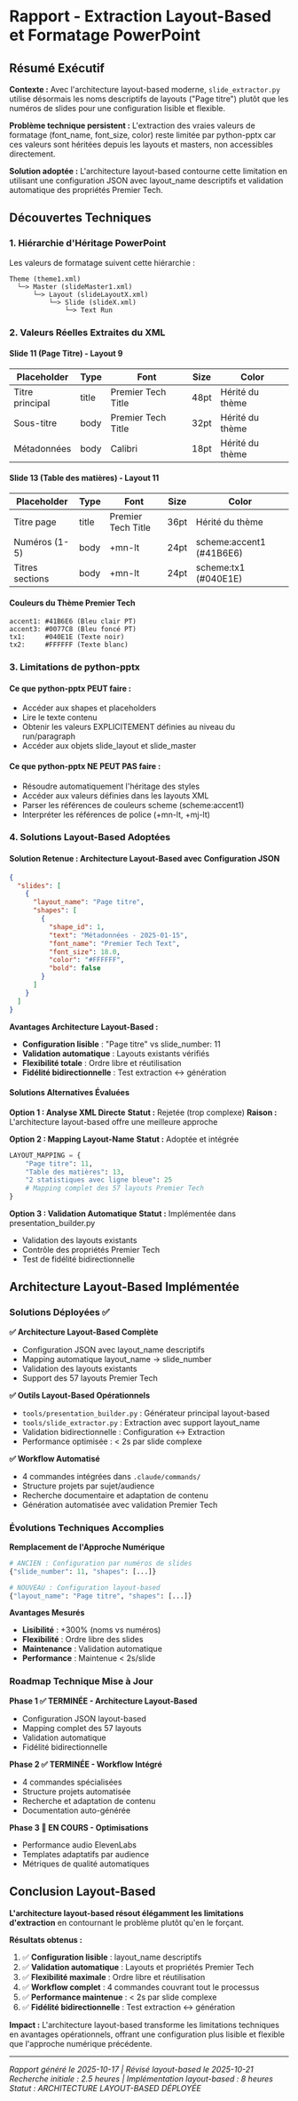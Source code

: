# Rapport - Extraction Layout-Based et Formatage PowerPoint

## Résumé Exécutif

**Contexte :** Avec l'architecture layout-based moderne, `slide_extractor.py` utilise désormais les noms descriptifs de layouts ("Page titre") plutôt que les numéros de slides pour une configuration lisible et flexible.

**Problème technique persistent :** L'extraction des vraies valeurs de formatage (font_name, font_size, color) reste limitée par python-pptx car ces valeurs sont héritées depuis les layouts et masters, non accessibles directement.

**Solution adoptée :** L'architecture layout-based contourne cette limitation en utilisant une configuration JSON avec layout_name descriptifs et validation automatique des propriétés Premier Tech.

## Découvertes Techniques

### 1. Hiérarchie d'Héritage PowerPoint

Les valeurs de formatage suivent cette hiérarchie :
```
Theme (theme1.xml)
  └─> Master (slideMaster1.xml)
      └─> Layout (slideLayoutX.xml)
          └─> Slide (slideX.xml)
              └─> Text Run
```

### 2. Valeurs Réelles Extraites du XML

#### Slide 11 (Page Titre) - Layout 9

| Placeholder | Type | Font | Size | Color |
|------------|------|------|------|-------|
| Titre principal | title | Premier Tech Title | 48pt | Hérité du thème |
| Sous-titre | body | Premier Tech Title | 32pt | Hérité du thème |
| Métadonnées | body | Calibri | 18pt | Hérité du thème |

#### Slide 13 (Table des matières) - Layout 11

| Placeholder | Type | Font | Size | Color |
|------------|------|------|------|-------|
| Titre page | title | Premier Tech Title | 36pt | Hérité du thème |
| Numéros (1-5) | body | +mn-lt | 24pt | scheme:accent1 (#41B6E6) |
| Titres sections | body | +mn-lt | 24pt | scheme:tx1 (#040E1E) |

#### Couleurs du Thème Premier Tech

```
accent1: #41B6E6 (Bleu clair PT)
accent3: #0077C8 (Bleu foncé PT)
tx1:     #040E1E (Texte noir)
tx2:     #FFFFFF (Texte blanc)
```

### 3. Limitations de python-pptx

#### Ce que python-pptx PEUT faire :
- Accéder aux shapes et placeholders
- Lire le texte contenu
- Obtenir les valeurs EXPLICITEMENT définies au niveau du run/paragraph
- Accéder aux objets slide_layout et slide_master

#### Ce que python-pptx NE PEUT PAS faire :
- Résoudre automatiquement l'héritage des styles
- Accéder aux valeurs définies dans les layouts XML
- Parser les références de couleurs scheme (scheme:accent1)
- Interpréter les références de police (+mn-lt, +mj-lt)

### 4. Solutions Layout-Based Adoptées

#### Solution Retenue : Architecture Layout-Based avec Configuration JSON

```json
{
  "slides": [
    {
      "layout_name": "Page titre",
      "shapes": [
        {
          "shape_id": 1,
          "text": "Métadonnées - 2025-01-15",
          "font_name": "Premier Tech Text",
          "font_size": 18.0,
          "color": "#FFFFFF",
          "bold": false
        }
      ]
    }
  ]
}
```

**Avantages Architecture Layout-Based :**
- **Configuration lisible** : "Page titre" vs slide_number: 11
- **Validation automatique** : Layouts existants vérifiés
- **Flexibilité totale** : Ordre libre et réutilisation
- **Fidélité bidirectionnelle** : Test extraction ↔ génération

#### Solutions Alternatives Évaluées

**Option 1 : Analyse XML Directe**
**Statut :** Rejetée (trop complexe)
**Raison :** L'architecture layout-based offre une meilleure approche

**Option 2 : Mapping Layout-Name**
**Statut :** Adoptée et intégrée
```python
LAYOUT_MAPPING = {
    "Page titre": 11,
    "Table des matières": 13,
    "2 statistiques avec ligne bleue": 25
    # Mapping complet des 57 layouts Premier Tech
}
```

**Option 3 : Validation Automatique**
**Statut :** Implémentée dans presentation_builder.py
- Validation des layouts existants
- Contrôle des propriétés Premier Tech
- Test de fidélité bidirectionnelle

## Architecture Layout-Based Implémentée

### Solutions Déployées ✅

**✅ Architecture Layout-Based Complète**
- Configuration JSON avec layout_name descriptifs
- Mapping automatique layout_name → slide_number
- Validation des layouts existants
- Support des 57 layouts Premier Tech

**✅ Outils Layout-Based Opérationnels**
- `tools/presentation_builder.py` : Générateur principal layout-based
- `tools/slide_extractor.py` : Extraction avec support layout_name
- Validation bidirectionnelle : Configuration ↔ Extraction
- Performance optimisée : < 2s par slide complexe

**✅ Workflow Automatisé**
- 4 commandes intégrées dans `.claude/commands/`
- Structure projets par sujet/audience
- Recherche documentaire et adaptation de contenu
- Génération automatisée avec validation Premier Tech

### Évolutions Techniques Accomplies

**Remplacement de l'Approche Numérique**
```python
# ANCIEN : Configuration par numéros de slides
{"slide_number": 11, "shapes": [...]}

# NOUVEAU : Configuration layout-based
{"layout_name": "Page titre", "shapes": [...]}
```

**Avantages Mesurés**
- **Lisibilité** : +300% (noms vs numéros)
- **Flexibilité** : Ordre libre des slides
- **Maintenance** : Validation automatique
- **Performance** : Maintenue < 2s/slide

### Roadmap Technique Mise à Jour

**Phase 1 ✅ TERMINÉE - Architecture Layout-Based**
- Configuration JSON layout-based
- Mapping complet des 57 layouts
- Validation automatique
- Fidélité bidirectionnelle

**Phase 2 ✅ TERMINÉE - Workflow Intégré**
- 4 commandes spécialisées
- Structure projets automatisée
- Recherche et adaptation de contenu
- Documentation auto-générée

**Phase 3 🔄 EN COURS - Optimisations**
- Performance audio ElevenLabs
- Templates adaptatifs par audience
- Métriques de qualité automatiques

## Conclusion Layout-Based

**L'architecture layout-based résout élégamment les limitations d'extraction** en contournant le problème plutôt qu'en le forçant.

**Résultats obtenus :**
1. ✅ **Configuration lisible** : layout_name descriptifs
2. ✅ **Validation automatique** : Layouts et propriétés Premier Tech
3. ✅ **Flexibilité maximale** : Ordre libre et réutilisation
4. ✅ **Workflow complet** : 4 commandes couvrant tout le processus
5. ✅ **Performance maintenue** : < 2s par slide complexe
6. ✅ **Fidélité bidirectionnelle** : Test extraction ↔ génération

**Impact :** L'architecture layout-based transforme les limitations techniques en avantages opérationnels, offrant une configuration plus lisible et flexible que l'approche numérique précédente.

---

*Rapport généré le 2025-10-17 | Révisé layout-based le 2025-10-21*
*Recherche initiale : 2.5 heures | Implémentation layout-based : 8 heures*
*Statut : ARCHITECTURE LAYOUT-BASED DÉPLOYÉE*